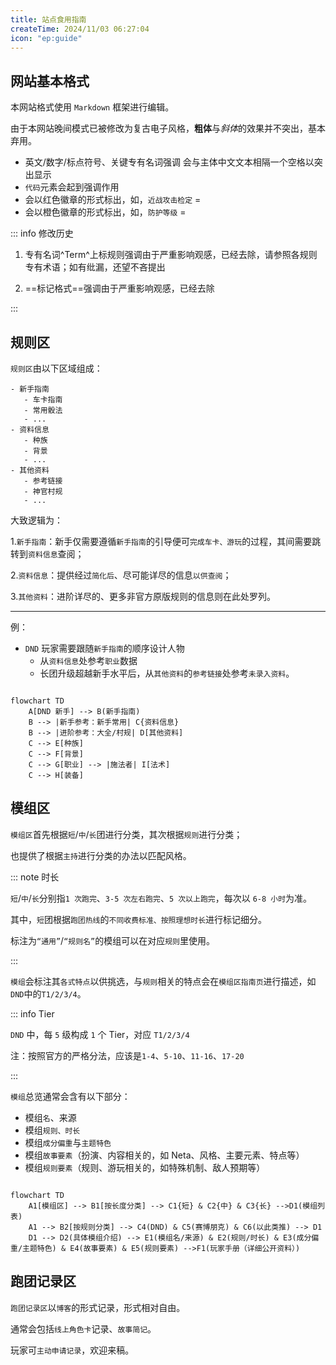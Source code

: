 ```yaml
---
title: 站点食用指南
createTime: 2024/11/03 06:27:04
icon: "ep:guide"
---
```


## 网站基本格式

本网站格式使用 `Markdown` 框架进行编辑。

由于本网站晚间模式已被修改为复古电子风格，**粗体**与*斜体*的效果并不突出，基本弃用。

- 英文/数字/标点符号、关键专有名词强调 会与主体中文文本相隔一个空格以突出显示
- `代码`元素会起到强调作用
- <Badge type="danger" text="投骰方式" /> 会以红色徽章的形式标出，如，`近战攻击检定` = <Badge type="danger" text="D20 + 熟练加值 + 力量调整值" />
- <Badge type="warning" text="计算方式等其他关键信息" /> 会以橙色徽章的形式标出，如，`防护等级` = <Badge type="warning" text="10 + 敏捷调整值 + 护甲加值" />

::: info 修改历史

1. 专有名词^Term^上标规则强调由于严重影响观感，已经去除，请参照各规则专有术语；如有纰漏，还望不吝提出

2. ==标记格式==强调由于严重影响观感，已经去除

:::

## 规则区

`规则区`由以下区域组成：

```
- 新手指南
   - 车卡指南
   - 常用骰法
   - ...
- 资料信息
   - 种族
   - 背景
   - ...
- 其他资料
   - 参考链接
   - 神官村规
   - ...
```

大致逻辑为：

1.`新手指南`：新手仅需要遵循`新手指南`的引导便可`完成车卡、游玩`的过程，其间需要跳转到`资料信息`查阅；

2.`资料信息`：提供经过`简化后`、尽可能详尽的信息`以供查阅`；

3.`其他资料`：进阶详尽的、更多非官方原版规则的信息则在此处罗列。

---

例：

- `DND` 玩家需要跟随`新手指南`的顺序设计人物
  - 从`资料信息`处参考`职业`数据
  - 长团升级超越新手水平后，从`其他资料`的`参考链接`处参考`未录入资料`。

```mermaid

flowchart TD
    A[DND 新手] --> B(新手指南)
    B --> |新手参考：新手常用| C{资料信息}
    B --> |进阶参考：大全/村规| D[其他资料]
    C --> E[种族]
    C --> F[背景]
    C --> G[职业] --> |施法者| I[法术]
    C --> H[装备]

```

## 模组区

`模组区`首先根据`短`/`中`/`长`团进行分类，其次根据`规则`进行分类；

也提供了根据`主持`进行分类的办法以匹配风格。

::: note 时长

`短`/`中`/`长`分别指`1 次跑完`、`3-5 次左右跑完`、`5 次以上跑完`，每次以 `6-8 小时`为准。

其中，`短`团根据`跑团热线`的`不同收费标准、按照理想时长`进行标记细分。

标注为`“通用”`/`“规则名”`的模组可以在对应`规则`里使用。

:::

`模组`会标注其`各式特点`以供挑选，与`规则`相关的特点会在`模组区指南页`进行描述，如`DND`中的`T1/2/3/4`。

::: info Tier

`DND` 中，每 `5` 级构成 `1` 个 Tier，对应 `T1/2/3/4`

注：按照官方的严格分法，应该是`1-4`、`5-10`、`11-16`、`17-20`

:::

`模组`总览通常会含有以下部分：

- 模组`名`、来源
- 模组`规则、时长`
- 模组`成分偏重`与`主题特色`
- 模组`故事要素`（扮演、内容相关的，如 Neta、风格、主要元素、特点等）
- 模组`规则要素`（规则、游玩相关的，如特殊机制、敌人预期等）

```mermaid

flowchart TD
    A1[模组区] --> B1[按长度分类] --> C1{短} & C2{中} & C3{长} -->D1(模组列表)
    A1 --> B2[按规则分类] --> C4(DND) & C5(赛博朋克) & C6(以此类推) --> D1
    D1 --> D2(具体模组介绍) --> E1(模组名/来源) & E2(规则/时长) & E3(成分偏重/主题特色) & E4(故事要素) & E5(规则要素) -->F1(玩家手册（详细公开资料）)

```

## 跑团记录区

`跑团记录区`以`博客`的形式记录，形式相对自由。

通常会包括`线上角色卡`记录、`故事简记`。

玩家可`主动申请记录`，欢迎来稿。
